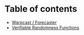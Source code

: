 # Table of contents

* [Warpcast / Forecaster](README.md)
* [Verifiable Randomness Functions](verifiable-randomness-functions.md)
